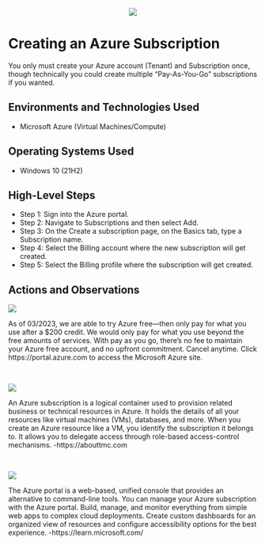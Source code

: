 <p align="center">
<img src="https://i.imgur.com/mwXSfhA.png"/>
</p>

<h1>Creating an Azure Subscription</h1>
You only must create your Azure account (Tenant) and Subscription once, though technically you could create multiple “Pay-As-You-Go” subscriptions if you wanted.  <br />


<h2>Environments and Technologies Used</h2>

- Microsoft Azure (Virtual Machines/Compute)

<h2>Operating Systems Used </h2>

- Windows 10 (21H2)

<h2>High-Level Steps</h2>

- Step 1: Sign into the Azure portal. 
- Step 2: Navigate to Subscriptions and then select Add.
- Step 3: On the Create a subscription page, on the Basics tab, type a Subscription name.
- Step 4: Select the Billing account where the new subscription will get created.
- Step 5: Select the Billing profile where the subscription will get created.


<h2>Actions and Observations</h2>

<p>
<img src="https://i.imgur.com/Rf8sLRR.png"/>
</p>
<p>
As of 03/2023, we are able to try Azure free—then only pay for what you use after a $200 credit. We would only pay for what you use beyond the free amounts of services. With pay as you go, there’s no fee to maintain your Azure free account, and no upfront commitment. Cancel anytime. Click https://portal.azure.com to access the Microsoft Azure site.
</p>
<br />

<p>
<img src="https://i.imgur.com/rmVU7xK.png"/>
</p>
<p>
An Azure subscription is a logical container used to provision related business or technical resources in Azure. It holds the details of all your resources like virtual machines (VMs), databases, and more. When you create an Azure resource like a VM, you identify the subscription it belongs to. It allows you to delegate access through role-based access-control mechanisms. -https://abouttmc.com

</p>
<br />

<p>
<img src="https://i.imgur.com/LJz65tA.png"/>
</p>
<p>
The Azure portal is a web-based, unified console that provides an alternative to command-line tools. You can manage your Azure subscription with the Azure portal. Build, manage, and monitor everything from simple web apps to complex cloud deployments. Create custom dashboards for an organized view of resources and configure accessibility options for the best experience. -https://learn.microsoft.com/
</p>
<br />
